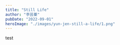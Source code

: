 ```yaml
---
title: "Still Life"
author: "李芸蓁"
pubDate: "2022-09-01"
heroImage: "./images/yun-jen-still-a-life/1.png"
---
```


test